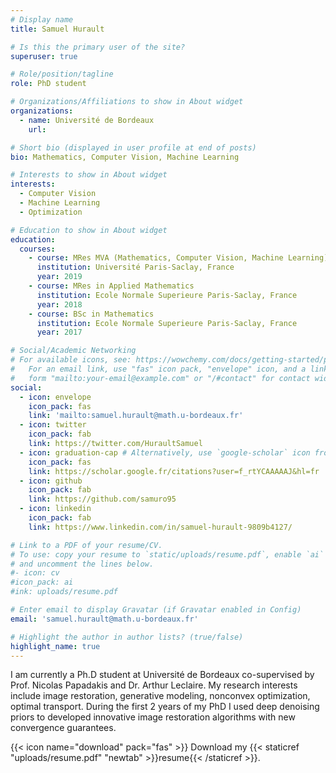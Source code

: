 ```yaml
---
# Display name
title: Samuel Hurault

# Is this the primary user of the site?
superuser: true

# Role/position/tagline
role: PhD student 

# Organizations/Affiliations to show in About widget
organizations:
  - name: Université de Bordeaux
    url: 

# Short bio (displayed in user profile at end of posts)
bio: Mathematics, Computer Vision, Machine Learning 

# Interests to show in About widget
interests:
  - Computer Vision
  - Machine Learning 
  - Optimization

# Education to show in About widget
education:
  courses:
    - course: MRes MVA (Mathematics, Computer Vision, Machine Learning)
      institution: Université Paris-Saclay, France
      year: 2019
    - course: MRes in Applied Mathematics
      institution: Ecole Normale Superieure Paris-Saclay, France
      year: 2018
    - course: BSc in Mathematics
      institution: Ecole Normale Superieure Paris-Saclay, France
      year: 2017

# Social/Academic Networking
# For available icons, see: https://wowchemy.com/docs/getting-started/page-builder/#icons
#   For an email link, use "fas" icon pack, "envelope" icon, and a link in the
#   form "mailto:your-email@example.com" or "/#contact" for contact widget.
social:
  - icon: envelope
    icon_pack: fas
    link: 'mailto:samuel.hurault@math.u-bordeaux.fr'
  - icon: twitter
    icon_pack: fab
    link: https://twitter.com/HuraultSamuel
  - icon: graduation-cap # Alternatively, use `google-scholar` icon from `ai` icon pack
    icon_pack: fas
    link: https://scholar.google.fr/citations?user=f_rtYCAAAAAJ&hl=fr
  - icon: github
    icon_pack: fab
    link: https://github.com/samuro95
  - icon: linkedin
    icon_pack: fab
    link: https://www.linkedin.com/in/samuel-hurault-9809b4127/

# Link to a PDF of your resume/CV.
# To use: copy your resume to `static/uploads/resume.pdf`, enable `ai` icons in `params.toml`,
# and uncomment the lines below.
#- icon: cv
#icon_pack: ai
#ink: uploads/resume.pdf

# Enter email to display Gravatar (if Gravatar enabled in Config)
email: 'samuel.hurault@math.u-bordeaux.fr'

# Highlight the author in author lists? (true/false)
highlight_name: true
---
```


I am currently a Ph.D student at Université de Bordeaux co-supervised by Prof. Nicolas Papadakis and Dr. Arthur Leclaire. My research interests include image restoration, generative modeling, nonconvex optimization, optimal transport. During the first 2 years of my PhD I used deep denoising priors to developed innovative image restoration algorithms with new convergence guarantees. 

{{< icon name="download" pack="fas" >}} Download my {{< staticref "uploads/resume.pdf" "newtab" >}}resume{{< /staticref >}}.
